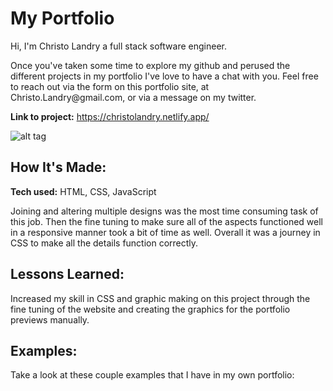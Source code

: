 # My Portfolio
<p>Hi, I'm Christo Landry a full stack software engineer.</p>
<p>Once you've taken some time to explore my github and perused the different projects in my portfolio I've love to have a chat with you.  Feel free to reach out via the form on this portfolio site, at Christo.Landry@gmail.com, or via a message on my twitter.</p>

**Link to project:** https://christolandry.netlify.app/

![alt tag](/assets/portfolio.gif)

## How It's Made:

**Tech used:** HTML, CSS, JavaScript

Joining and altering multiple designs was the most time consuming task of this job.  Then the fine tuning to make sure all of the aspects functioned well in a responsive manner took a bit of time as well.  Overall it was a journey in CSS to make all the details function correctly.

## Lessons Learned:

Increased my skill in CSS and graphic making on this project through the fine tuning of the website and creating the graphics for the portfolio previews manually.

## Examples:
Take a look at these couple examples that I have in my own portfolio:


